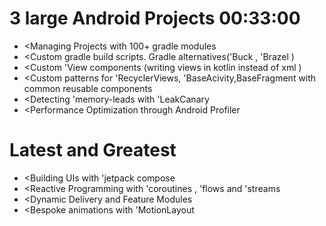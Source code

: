 # 3 large Android Projects 00:33:00

- <Managing Projects with 100+ gradle modules 
- <Custom gradle build scripts. Gradle alternatives('Buck , 'Brazel )
- <Custom 'View components (writing views in kotlin instead of xml ) 
- <Custom patterns for 'RecyclerViews, 'BaseAcivity,BaseFragment with common reusable components 
- <Detecting 'memory-leads with 'LeakCanary
- <Performance Optimization through  Android Profiler 




# Latest and Greatest 

- <Building UIs with 'jetpack compose 
- <Reactive Programming with 'coroutines , 'flows and 'streams 
- <Dynamic Delivery and Feature Modules 
- <Bespoke animations with 'MotionLayout

